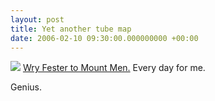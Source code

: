 ```yaml
---
layout: post
title: Yet another tube map
date: 2006-02-10 09:30:00.000000000 +00:00
---
```

<a href="http://photos1.blogger.com/blogger/1138/350/1600/Wry%20Fester%20to%20Mount%20Men.0.jpg"><img border="0" src="http://photos1.blogger.com/blogger/1138/350/400/Wry%20Fester%20to%20Mount%20Men.jpg" /></a>
<a href="http://www.unfortu.net/anagrammap/">Wry Fester to Mount Men.</a> Every day for me.

Genius.
